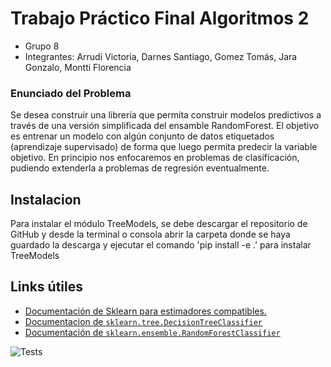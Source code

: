# Trabajo Práctico Final Algoritmos 2
- Grupo 8
- Integrantes: Arrudi Victoria, Darnes Santiago, Gomez Tomás, Jara Gonzalo, Montti Florencia

### Enunciado del Problema
Se desea construir una librería que permita construir modelos predictivos a través de una versión simplificada del ensamble RandomForest. El objetivo es entrenar un modelo con algún conjunto de datos etiquetados (aprendizaje supervisado) de forma que luego permita predecir la variable objetivo. En principio nos enfocaremos en problemas de clasificación, pudiendo extenderla a problemas de regresión eventualmente.

## Instalacion
Para instalar el módulo TreeModels, se debe descargar el repositorio de GitHub y desde la terminal o consola abrir la carpeta donde se haya guardado la descarga y ejecutar el comando 'pip install -e .' para instalar TreeModels

## Links útiles
- [Documentación de Sklearn para estimadores compatibles.](https://scikit-learn.org/stable/developers/develop.html)
- [Documentacion de `sklearn.tree.DecisionTreeClassifier`](https://scikit-learn.org/stable/modules/generated/sklearn.tree.DecisionTreeClassifier.html#sklearn.tree.DecisionTreeClassifier)
- [Documentación de `sklearn.ensemble.RandomForestClassifier`](https://scikit-learn.org/stable/modules/generated/sklearn.ensemble.RandomForestClassifier)

![Tests](https://github.com/GonzaJara/TPFinalAlgo2Fork/actions/workflows/tests.yml/badge.svg)